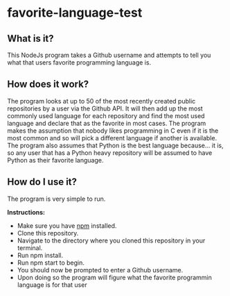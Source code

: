 # favorite-language-test

## What is it?
This NodeJs program takes a Github username and attempts to tell you what that users favorite programming language is.

## How does it work?
The program looks at up to 50 of the most recently created public repositories by a user via the Github API. It will then add up the most
commonly used language for each repository and find the most used language and declare that as the favorite in most cases. The program makes the assumption that nobody likes programming in C even if it is the most common and so will pick a different language if another is available. The program also assumes that Python is the best language because... it is, so any user that has a Python heavy repository will 
be assumed to have Python as their favorite language.

## How do I use it?
The program is very simple to run.

**Instructions:**
- Make sure you have [npm](https://www.npmjs.com/get-npm) installed.
- Clone this repository.
- Navigate to the directory where you cloned this repository in your terminal.
- Run npm install.
- Run npm start to begin.
- You should now be prompted to enter a Github username.
- Upon doing so the program will figure what the favorite programmin language is for that user
